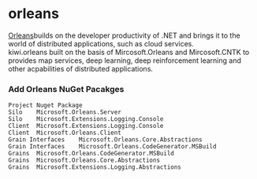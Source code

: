 # orleans

[Orleans](http://dotnet.github.io/orleans/Documentation/tutorials_and_samples/overview_helloworld.html)builds on the developer productivity of .NET and brings it to the world of distributed applications, such as cloud services.</br>
kiwi.orleans built on the basis of Mircosoft.Orleans and Mircosoft.CNTK to provides map services, deep learning, deep reinforcement learning and other acpabilities of distributed applications.

### Add Orleans NuGet Pacakges ###
```
Project	Nuget Package
Silo	Microsoft.Orleans.Server
Silo	Microsoft.Extensions.Logging.Console
Client	Microsoft.Extensions.Logging.Console
Client	Microsoft.Orleans.Client
Grain Interfaces	Microsoft.Orleans.Core.Abstractions
Grain Interfaces	Microsoft.Orleans.CodeGenerator.MSBuild
Grains	Microsoft.Orleans.CodeGenerator.MSBuild
Grains	Microsoft.Orleans.Core.Abstractions
Grains	Microsoft.Extensions.Logging.Abstractions
```
